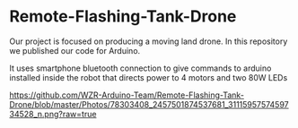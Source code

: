 # Remote-Flashing-Tank-Drone
Our project is focused on producing a moving land drone.
In this repository we published our code for Arduino.

It uses smartphone bluetooth connection to give commands to arduino installed inside the robot that directs power to 4 motors and two 80W LEDs

https://github.com/WZR-Arduino-Team/Remote-Flashing-Tank-Drone/blob/master/Photos/78303408_2457501874537681_3111595757459734528_n.png?raw=true
